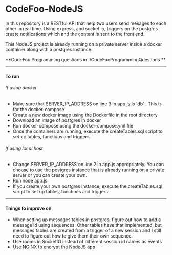 # CodeFoo-NodeJS

In this repository is a RESTful API that help two users send mesages to each other in real time. Using express, and socket.io, triggers on the postgres create notifications which and the content is sent to the front end.

This NodeJS project is already running on a private server inside a docker container along with a postgres instance.

**CodeFoo Programming questions in ./CodeFooProgrammingQuestions **

------------

#### To run 
###### If using docker
- Make sure that SERVER_IP_ADDRESS on line 3 in app.js is 'db' . This is for the docker-compose
- Create a new docker image using the Dockerfile in the root directory
- Download an image of postgres in docker
- Run docker-compose using the docker-compose.yml file
- Once the containers are running, execute the createTables.sql script to set up tables, functions and triggers.

###### If using local host
- Change SERVER_IP_ADDRESS on line 2 in app.js appropriately. You can choose to use the postgres instance that is already running on a private server or you can create your own.
- Run node app.js
- If you create your own postgres instance, execute the createTables.sql script to set up tables, functions and triggers.

------------



#### Things to improve on
- When setting up messages tables in postgres, figure out how to add a message id using sequences. Other tables have that implemented, but messages tables are created from a trigger of a new session and I still need to figure out how to give them their own sequence.
- Use rooms in SocketIO instead of different session id names as events
- Use NGINX to encrypt the NodeJS app
